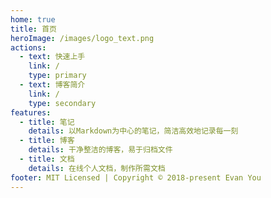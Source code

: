 ```yaml
---
home: true
title: 首页
heroImage: /images/logo_text.png
actions:
  - text: 快速上手
    link: /
    type: primary
  - text: 博客简介
    link: /
    type: secondary
features:
  - title: 笔记
    details: 以Markdown为中心的笔记，简洁高效地记录每一刻
  - title: 博客
    details: 干净整洁的博客，易于归档文件
  - title: 文档
    details: 在线个人文档，制作所需文档
footer: MIT Licensed | Copyright © 2018-present Evan You
---
```

